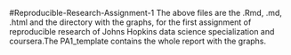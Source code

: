 #Reproducible-Research-Assignment-1
The above files are the .Rmd, .md, .html and the directory with 
the graphs, for the first assignment of reproducible research 
of Johns Hopkins data science specialization and coursera.The
PA1_template contains the whole report with the graphs.
